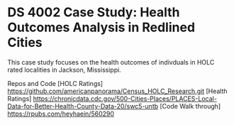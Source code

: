 # DS 4002 Case Study: Health Outcomes Analysis in Redlined Cities

This case study focuses on the health outcomes of indivduals in HOLC rated localities in Jackson, Mississippi. 




Repos and Code 
[HOLC Ratings] https://github.com/americanpanorama/Census_HOLC_Research.git
[Health Ratings] https://chronicdata.cdc.gov/500-Cities-Places/PLACES-Local-Data-for-Better-Health-County-Data-20/swc5-untb
[Code Walk through] https://rpubs.com/heyhaein/560290
